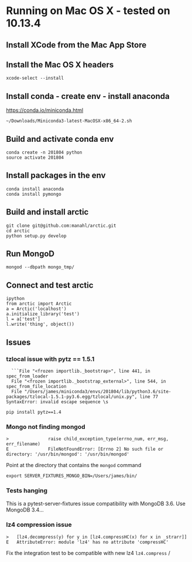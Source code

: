 # Running on Mac OS X - tested on 10.13.4

## Install XCode from the Mac App Store

## Install the Mac OS X headers

```
xcode-select --install
```

## Install conda - create env - install anaconda

https://conda.io/miniconda.html

```
~/Downloads/Miniconda3-latest-MacOSX-x86_64-2.sh
```

## Build and activate conda env

```
conda create -n 201804 python
source activate 201804
```

## Install packages in the env

```
conda install anaconda
conda install pymongo
```

## Build and install arctic

```
git clone git@github.com:manahl/arctic.git
cd arctic
python setup.py develop
```

## Run MongoD

```
mongod --dbpath mongo_tmp/
```

## Connect and test arctic

```
ipython
from arctic import Arctic
a = Arctic('localhost')
a.initialize_library('test')
l = a['test']
l.write('thing', object())
```

## Issues

### tzlocal issue with pytz == 1.5.1

```
  ```File "<frozen importlib._bootstrap>", line 441, in spec_from_loader
  File "<frozen importlib._bootstrap_external>", line 544, in spec_from_file_location
  File "/Users/james/miniconda3/envs/201804/lib/python3.6/site-packages/tzlocal-1.5.1-py3.6.egg/tzlocal/unix.py", line 77
SyntaxError: invalid escape sequence \s
```

`pip install pytz==1.4`

### Mongo not finding mongod

```
>               raise child_exception_type(errno_num, err_msg, err_filename)
E               FileNotFoundError: [Errno 2] No such file or directory: '/usr/bin/mongod': '/usr/bin/mongod'
```

Point at the directory that contains the `mongod` command

```
export SERVER_FIXTURES_MONGO_BIN=/Users/james/bin/
```

### Tests hanging 

This is a pytest-server-fixtures issue compatibility with MongoDB 3.6. 
Use MongoDB 3.4...

### lz4 compression issue

```
>   [lz4.decompress(y) for y in [lz4.compressHC(x) for x in _strarr]]
E   AttributeError: module 'lz4' has no attribute 'compressHC'
```

Fix the integration test to be compatible with new lz4 `lz4.compress` /